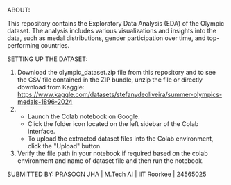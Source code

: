 ABOUT: 

This repository contains the Exploratory Data Analysis (EDA) of the Olympic dataset. The analysis includes various visualizations and insights into the data, such as medal distributions, gender participation over time, 
and top-performing countries.

SETTING UP THE DATASET: 
1) Download the olympic_dataset.zip file from this repository and to see the CSV file contained in the ZIP bundle, unzip the file or directly  download from Kaggle: https://www.kaggle.com/datasets/stefanydeoliveira/summer-olympics-medals-1896-2024
2) - Launch the Colab notebook on Google.
   - Click the folder icon located on the left sidebar of the Colab interface.
   - To upload the extracted dataset files into the Colab environment, click the "Upload" button.
3) Verify the file path in your notebook if required based on the colab environment and name of dataset file and then run the notebook.


SUBMITTED BY: 
PRASOON JHA | M.Tech AI | IIT Roorkee | 24565025
